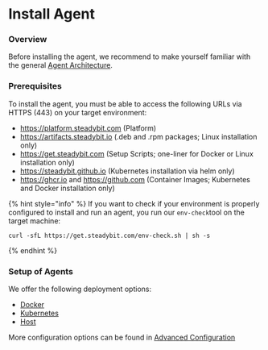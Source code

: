 # Install Agent

### Overview

Before installing the agent, we recommend to make yourself familiar with the general [Agent Architecture](agent-architecture.md).

### Prerequisites

To install the agent, you must be able to access the following URLs via HTTPS (443) on your target environment:

* https://platform.steadybit.com (Platform)
* https://artifacts.steadybit.io (.deb and .rpm packages; Linux installation only)
* https://get.steadybit.com (Setup Scripts; one-liner for Docker or Linux installation only)
* https://steadybit.github.io (Kubernetes installation via helm only)
* https://ghcr.io and https://github.com (Container Images; Kubernetes and Docker installation only)

{% hint style="info" %}
If you want to check if your environment is properly configured to install and run an agent, you run our `env-check`tool on the target machine:

```
curl -sfL https://get.steadybit.com/env-check.sh | sh -s
```
{% endhint %}

### Setup of Agents

We offer the following deployment options:

* [Docker](install-as-docker-container.md)
* [Kubernetes](install-on-kubernetes.md)
* [Host](install-on-linux-hosts.md)

More configuration options can be found in [Advanced Configuration](advanced-configuration.md)
